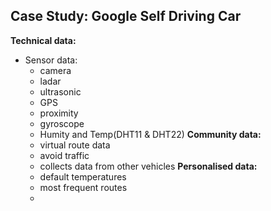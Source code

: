 ## Case Study: Google Self Driving Car
**Technical data:**
- Sensor data:
  - camera
  - ladar
  - ultrasonic
  - GPS 
  - proximity
  - gyroscope
  - Humity and Temp(DHT11 & DHT22)
**Community data:**
  - virtual route data
  - avoid traffic
  - collects data from other vehicles
**Personalised data:**
  - default temperatures
  - most frequent routes
  - 